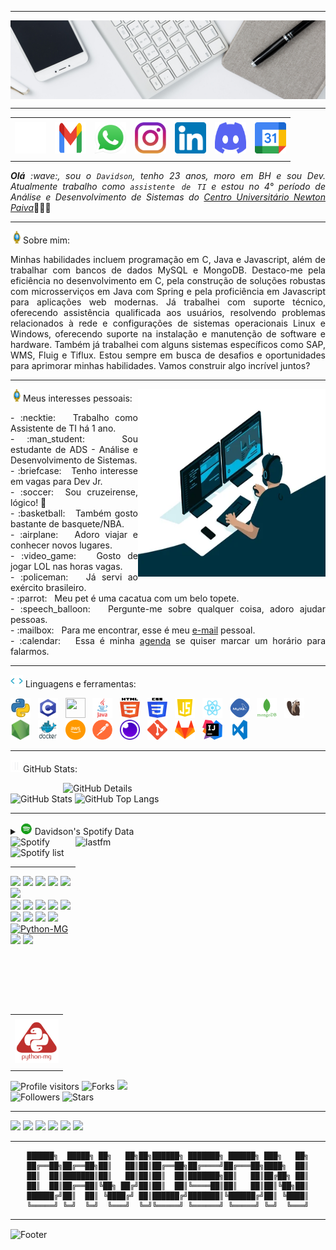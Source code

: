 -----

<div>
<img align="center" alt="Header" src="https://github.com/DavidsonFG/DavidsonFG/blob/main/img/headertech.jpg?raw=true"/>
</div>

-----

<div align="center">
<table>
<tr>
 <td align="center" colspan="11"></td>
</tr> 
<tr>
<td><a href="https://github.com/DavidsonFG" target="_blank"><img src="https://github.com/DavidsonFG/DavidsonFG/blob/main/img/github2.png?raw=true" width="50px" height="50px"/></a>
</td>
<td><a href="mailto:davidson.afg@gmail.com" target="_blank"><img src="https://github.com/DavidsonFG/DavidsonFG/blob/main/img/gmail2.png?raw=true" width="50px" height="50px"/></a>
</td>
<td><a href="https://wa.me/5531992259540" target="_blank"><img src="https://github.com/DavidsonFG/DavidsonFG/blob/main/img/wpp2.png?raw=true" width="50px" height="50px"/></a>
</td>
<td><a href="https://www.instagram.com/davidson_faria/" target="_blank"><img src="https://github.com/DavidsonFG/DavidsonFG/blob/main/img/insta2.png?raw=true" width="50px" height="50px"/></a>
</td>
<td><a href="https://www.linkedin.com/in/davidsonfg/" target="_blank"><img src="https://github.com/DavidsonFG/DavidsonFG/blob/main/img/linkedin2.png?raw=true" width="50px" height="50px"/></a>
</td>
<td><a href="https://discordapp.com/users/287784703963168768" target="_blank"><img src="https://github.com/DavidsonFG/DavidsonFG/blob/main/img/discord2.png?raw=true" width="50px" height="50px"/></a>
</td>
<td><a href="https://calendly.com/davidsonfg/" target="_blank"><img src="https://github.com/DavidsonFG/DavidsonFG/blob/main/img/calendar2.png?raw=true" width="50px" height="50px"/></a>
</td>
</tr>
<tr>
 <td align="center" colspan="11"></td>
</tr> 
</table>

</div>
<div align="justify">
<i><b>Olá</b> :wave:, sou o <code>Davidson</code>, tenho 23 anos, moro em BH e sou Dev. Atualmente trabalho como <code>assistente de TI</code> e estou no 4° período de Análise e Desenvolvimento de Sistemas do <a href="https://newtonpaiva.br/" target="_blank">Centro Universitário Newton Paiva</a></i>👨🏻‍💻<br />
</div>

-----

<img height="20" alt="GIF" src="https://github.com/DavidsonFG/DavidsonFG/blob/main/img/soulgem.gif?raw=true"/>Sobre mim:
<div align="justify">
Minhas habilidades incluem programação em C, Java e Javascript, além de trabalhar com bancos de dados MySQL e MongoDB. Destaco-me pela eficiência no desenvolvimento em C, pela construção de soluções robustas com microsserviços em Java com Spring e pela proficiência em Javascript para aplicações web modernas. Já trabalhei com suporte técnico, oferecendo assistência qualificada aos usuários, resolvendo problemas relacionados à rede e configurações de sistemas operacionais Linux e Windows, oferecendo suporte na instalação e manutenção de software e hardware. Também já trabalhei com alguns sistemas específicos como SAP, WMS, Fluig e Tiflux. Estou sempre em busca de desafios e oportunidades para aprimorar minhas habilidades. Vamos construir algo incrível juntos?
</div>

-----

<div>
<div>
<img align="right" alt="GIF" src="https://github.com/DavidsonFG/DavidsonFG/blob/main/img/dev.gif?raw=true" width="300px" height="300px"/>
</div>

<img height="20" alt="GIF" src="https://github.com/DavidsonFG/DavidsonFG/blob/main/img/soulgem.gif?raw=true"/>Meus interesses pessoais:

<div align="justify">
<p>
- :necktie: &nbsp; Trabalho como Assistente de TI há 1 ano.<br />
- :man_student: &nbsp; Sou estudante de ADS - Análise e Desenvolvimento de Sistemas.<br />
- :briefcase: &nbsp; Tenho interesse em vagas para Dev Jr.<br />
- :soccer:&nbsp; Sou cruzeirense, lógico! 🦊<br />
- :basketball: &nbsp; Também gosto bastante de basquete/NBA.<br />
- :airplane: &nbsp; Adoro viajar e conhecer novos lugares.<br />
- :video_game: &nbsp; Gosto de jogar LOL nas horas vagas.<br />
- :policeman: &nbsp; Já servi ao exército brasileiro.<br />
- :parrot: &nbsp; Meu pet é uma cacatua com um belo topete.<br />
- :speech_balloon: &nbsp; Pergunte-me sobre qualquer coisa, adoro ajudar pessoas.<br />
- :mailbox: &nbsp; Para me encontrar, esse é meu <a href="mailto:davidson.afg@gmail.com" target="_blank">e-mail</a> pessoal.<br />
- :calendar: &nbsp; Essa é minha <a href="https://calendly.com/davidsonfg/30min" target="_blank">agenda</a> se quiser marcar um horário para falarmos.<br />
</p>
</div>
</div>

-----

<div>

<img height="20" alt="GIF" src="https://github.com/DavidsonFG/DavidsonFG/blob/main/img/skills.gif?raw=true"/>&nbsp;Linguagens e ferramentas:

<code><a href="https://www.python.org/" target="_blank"><img width="32" height="32" src="https://github.com/DavidsonFG/DavidsonFG/blob/main/img/python.png?raw=true"/></a></code>
&nbsp; 
<code><a href="https://www.open-std.org/jtc1/sc22/wg14/" target="_blank"><img width="32" height="32" src="https://github.com/DavidsonFG/DavidsonFG/blob/main/img/c.png?raw=true"/></a></code>
&nbsp;
<code><a href="https://isocpp.org/" target="_blank"><img width="32" height="32" src="https://github.com/joaopauloaramuni/joaopauloaramuni/blob/main/img/cpp.svg"/></a></code> 
&nbsp;
<code><a href="https://www.java.com/pt-BR/" target="_blank"><img width="32" height="32" src="https://github.com/DavidsonFG/DavidsonFG/blob/main/img/java.png"/></a></code>
&nbsp; 
<code><a href="https://www.w3schools.com/html/" target="_blank"><img width="32" height="32" src="https://github.com/DavidsonFG/DavidsonFG/blob/main/img/html.svg"/></a></code>
&nbsp; 
<code><a href="https://www.w3schools.com/css/" target="_blank"><img width="32" height="32" src="https://github.com/DavidsonFG/DavidsonFG/blob/main/img/css.svg"/></a></code>
&nbsp; 
<code><a href="https://www.w3schools.com/js/" target="_blank"><img width="32" height="32" src="https://github.com/DavidsonFG/DavidsonFG/blob/main/img/js.png"/></a></code>
&nbsp; 
<code><a href="https://pt-br.reactjs.org/" target="_blank"><img width="32" height="32" src="https://github.com/DavidsonFG/DavidsonFG/blob/main/img/react.png"/></a></code>
&nbsp; 
<code><a href="https://www.mysql.com/" target="_blank"><img width="32" height="32" src="https://github.com/DavidsonFG/DavidsonFG/blob/main/img/mysql.png"/></a></code>
&nbsp; 
<code><a href="https://www.mongodb.com/pt-br" target="_blank"><img width="32" height="32" src="https://github.com/DavidsonFG/DavidsonFG/blob/main/img/mongodb.png"/></a></code>
&nbsp; 
<code><a href="https://dbeaver.io/" target="_blank"><img width="32" height="32" src="https://github.com/DavidsonFG/DavidsonFG/blob/main/img/dbeaver.png"/></a></code>
&nbsp; 
<code><a href="https://nodejs.org/en/" target="_blank"><img width="32" height="32" src="https://github.com/DavidsonFG/DavidsonFG/blob/main/img/nodejs.png"/></a></code>
&nbsp; 
<code><a href="https://www.docker.com/" target="_blank"><img width="32" height="32" src="https://github.com/DavidsonFG/DavidsonFG/blob/main/img/docker.png"/></a></code>
&nbsp; 
<code><a href="https://aws.amazon.com/pt/" target="_blank"><img width="32" height="32" src="https://github.com/DavidsonFG/DavidsonFG/blob/main/img/aws.png"/></a></code>
&nbsp; 
<code><a href="https://www.postman.com/" target="_blank"><img width="32" height="32" src="https://github.com/DavidsonFG/DavidsonFG/blob/main/img/postman.png"/></a></code>
&nbsp; 
<code><a href="https://insomnia.rest/" target="_blank"><img width="32" height="32" src="https://github.com/DavidsonFG/DavidsonFG/blob/main/img/insomnia.png"/></a></code>
&nbsp; 
<code><a href="https://git-scm.com/" target="_blank"><img width="32" height="32" src="https://github.com/DavidsonFG/DavidsonFG/blob/main/img/git.png"/></a></code>
&nbsp; 
<code><a href="https://about.gitlab.com/" target="_blank"><img width="32" height="32" src="https://github.com/DavidsonFG/DavidsonFG/blob/main/img/gitlab.png"/></a></code>
&nbsp; 
<code><a href="https://www.jetbrains.com/idea/" target="_blank"><img width="32" height="32" src="https://github.com/DavidsonFG/DavidsonFG/blob/main/img/intellij.png"/></a></code>
&nbsp; 
<code><a href="https://code.visualstudio.com/" target="_blank"><img width="32" height="32" src="https://github.com/DavidsonFG/DavidsonFG/blob/main/img/vs.png"/></a></code>
</div>

-----

<img height="20" alt="GIF" src="https://github.com/DavidsonFG/DavidsonFG/blob/main/img/graphic.gif?raw=true"/>GitHub Stats:

<div>
<img align="right" alt="GitHub Details" width="420px" src="http://github-profile-summary-cards.vercel.app/api/cards/profile-details?username=DavidsonFG&theme=github_dark"/>
<!--- <img alt="GitHub Commits" width="200px" src="http://github-profile-summary-cards.vercel.app/api/cards/productive-time?username=DavidsonFG&theme=github_dark"/> -->
<img alt="GitHub Stats" width="200px" src="http://github-profile-summary-cards.vercel.app/api/cards/stats?username=DavidsonFG&theme=github_dark"/>
<img alt="GitHub Top Langs" width="200px" src="http://github-profile-summary-cards.vercel.app/api/cards/repos-per-language?username=DavidsonFG&theme=github_dark"/>
</div>

-----

<div>
<div>
<details>
<summary><img height="20" alt="GIF" src="https://github.com/DavidsonFG/DavidsonFG/blob/main/img/spotify.gif?raw=true"/> Davidson's Spotify Data</summary>
<img src="https://data-card-for-spotify.herokuapp.com/api/card?user_id=315wxb3gkvxvtiqzvc2u7zdejq6a" alt="Data Card for Spotify">
</details>
</div>
<div>
<!--- <a href="https://twitter.com/DavidsonFG" target="_blank"><img align="right" width="400px" height="270px" alt="tweets" src="https://github-readme-twitter.gazf.vercel.app/api?id=DavidsonFG"/></a> -->
<a href="https://www.last.fm/pt/user/davidsonfg" target="_blank"><img align="right" width="400px" height="270px" alt="lastfm" src="https://lastfm-recently-played.vercel.app/api?user=davidsonfg&width=400"/></a>
<div>
<img alt="Spotify" width="200px" height="270px" src="https://spotify-github-profile.vercel.app/api/view?uid=315wxb3gkvxvtiqzvc2u7zdejq6a&cover_image=true&theme=default"/> &nbsp; &nbsp; 
<img alt="Spotify list" width="200px" height="270px" src="https://spotify-recently-played-readme.vercel.app/api?user=315wxb3gkvxvtiqzvc2u7zdejq6a&count=10&width=1000"/>
</div>
</div>

-----

<div>
<table align="right">
<tr>
 <td align="center" colspan="1"></td>
</tr> 
<tr>
<td><a href="https://pythonmg.github.io/" target="_blank"><img src="https://github.com/DavidsonFG/DavidsonFG/blob/main/img/pythonmg.png?raw=true" width="70px" height="70px"/></a></td>
</tr>
<tr>
 <td align="center" colspan="1"></td>
</tr> 
</table>
<img src="https://img.shields.io/badge/Python-Expert-blue?logo=Python"/>
<img src="https://img.shields.io/badge/Java-Expert-blue"/>
<img src="https://img.shields.io/badge/C-Enthusiast-blue"/>
<img src="https://img.shields.io/badge/TDD-Advocate-blue"/>
<img src="https://img.shields.io/badge/Clean%20Code-Evangelist-blue"/>
<img src="https://img.shields.io/badge/Open%20Source-Lover-blue?logo=opensourceinitiative"/>
<br />
<img src="https://img.shields.io/badge/Flask-Dev-blue?logo=Flask"/>
<img src="https://img.shields.io/badge/FastAPI-Dev-blue?logo=FastAPI"/>
 <img src="https://img.shields.io/badge/JavaScript-Dev-blue?logo=javascript"/>
<img src="https://img.shields.io/badge/Node.js-Dev-blue?logo=Node.js"/>
<img src="https://img.shields.io/badge/Next.js-Dev-blue?logo=Next.js"/>
<img src="https://img.shields.io/badge/AWS-Dev-blue?logo=amazonaws"/>
<img src="https://img.shields.io/badge/Docker-Dev-blue?logo=docker"/>
<img src="https://img.shields.io/badge/Grafana-Dev-blue?logo=grafana"/>
<img src="https://img.shields.io/badge/New%20Relic-Dev-blue?logo=newrelic"/>
<a href="https://github.com/pythonmg" target="_blank"><img alt="Python-MG" src="https://img.shields.io/badge/Siga%20a%20comunidade%20mineira%20de%20python%3A-Python--MG-blue?logo=Python"/></a>
<img src="https://img.shields.io/badge/OS-macOS-informational?logo=apple&logoColor=white"/>
<img src="https://img.shields.io/badge/OS-Linux-informational?logo=linux&logoColor=white"/>
<br />
<img alt="Profile visitors" src="https://komarev.com/ghpvc/?username=DavidsonFG"/>
<img alt="Forks" src="https://img.shields.io/github/forks/DavidsonFG/DavidsonFG?logo=git"/>
<a href="https://stars.github.com/nominate/" target="_blank"><img src="https://img.shields.io/static/v1?label=%F0%9F%8C%9F&message=If%20useful&color=blue"/></a>
<br />
<img alt="Followers" src="https://img.shields.io/github/followers/DavidsonFG?style=social"/>
<img alt="Stars" src="https://img.shields.io/github/stars/DavidsonFG?style=social"/>
</div>

-----

<div>
<a href="https://www.linkedin.com/in/davidsonfg/" target="_blank"><img alt"Linkedin" src="https://img.shields.io/badge/LinkedIn-0077B5?style=for-the-badge&logo=linkedin&logoColor=white"/></a>
<a href="mailto:davidson.afg@gmail.com" target="_blank"><img alt"Gmail" src="https://img.shields.io/badge/Gmail-D14836?style=for-the-badge&logo=gmail&logoColor=white"/></a>
<a href="https://wa.me/5531992259540" target="_blank"><img alt"WhatsApp" src="https://img.shields.io/badge/WhatsApp-25D366?style=for-the-badge&logo=whatsapp&logoColor=white"/></a>
<a href="https://discordapp.com/users/287784703963168768" target="_blank"><img alt"Discord" src="https://img.shields.io/badge/Discord-7289DA?style=for-the-badge&logo=discord&logoColor=white"/></a>
<a href="https://open.spotify.com/user/315wxb3gkvxvtiqzvc2u7zdejq6a?si=45c49575a1ba4cb7&nd=1&dlsi=7f9a4570be91417c" target="_blank"><img alt"Spotify" src="https://img.shields.io/badge/Spotify-1ED760?&style=for-the-badge&logo=spotify&logoColor=white"/></a>
<a href="https://www.instagram.com/davidson_faria/" target="_blank"><img alt"Instagram" src="https://img.shields.io/badge/Instagram-E4405F?style=for-the-badge&logo=instagram&logoColor=white"/></a>
</div>

-----

<div align="center">

```text
██████╗  █████╗ ██╗   ██╗██╗██████╗ ███████╗ ██████╗ ███╗   ██╗
██╔══██╗██╔══██╗██║   ██║██║██╔══██╗██╔════╝██╔═══██╗████╗  ██║
██║  ██║███████║██║   ██║██║██║  ██║███████╗██║   ██║██╔██╗ ██║
██║  ██║██╔══██║╚██╗ ██╔╝██║██║  ██║╚════██║██║   ██║██║╚██╗██║
██████╔╝██║  ██║ ╚████╔╝ ██║██████╔╝███████║╚██████╔╝██║ ╚████║
╚═════╝ ╚═╝  ╚═╝  ╚═══╝  ╚═╝╚═════╝ ╚══════╝ ╚═════╝ ╚═╝  ╚═══╝
```                                        
</div>

-----

<div>
<img align="center" alt="Footer" width="1200px" height="20px" src="https://github.com/DavidsonFG/DavidsonFG/blob/main/img/footer-gray.gif?raw=true"/>
</div>

